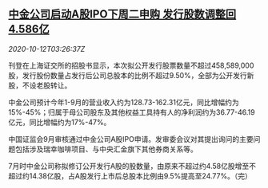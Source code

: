 <!--1602474802000-->
[中金公司启动A股IPO下周二申购 发行股数调整回4.586亿](https://cn.reuters.com/article/cicc-ipo-1012-mon-idCNKBS26X0A8)
------

<div><i>2020-10-12T03:26:37Z</i></div><p>刊登在上海证交所的招股书显示，本次拟公开发行股票数量不超过458,589,000股，发行股份数量占发行后公司总股本的比例不超过9.50%，全部为公开发行新股，不设老股转让。</p><p>中金公司预计今年1-9月的营业收入约为128.73-162.31亿元，同比增幅约为15%-45%；归属于母公司股东及其他权益工具持有人的净利润约为36.77-46.19亿元，同比增幅约为17%-47%。</p><p>中国证监会9月审核通过中金公司A股IPO申请。发审委会议对其提出询问的主要问题包括涉及瑞幸咖啡项目、与中央汇金旗下其他券商关系等。</p><p>7月时中金公司称拟修订公开发行A股的股数量，由原来不超过约4.58亿股增至不超过约14.38亿股，占A股发行上市后总股本比例由9.5%提高至24.77%。（完）</p>
